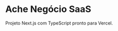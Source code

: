 # Ache Negócio SaaS

Projeto Next.js com TypeScript pronto para Vercel.
<!-- força deploy -->
<!-- atualização forçada 22/06 -->
<!-- deploy forçado às 13h -->


